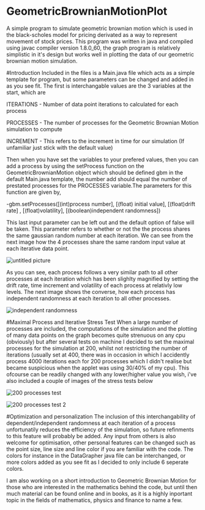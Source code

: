 # GeometricBrownianMotionPlot
A simple program to simulate geometric brownian motion which is used in the black-scholes model for pricing derivated as a way
to represent movement of stock prices. This program was written in java and compiled
using javac compiler version 1.8.0_60, the graph program is relatively simplistic in it's  design but works well in plotting the
data of our geometric brownian motion simulation.

#Introduction
Included in the files is a Main.java file which acts as a simple template for program, but some parameters can be changed and added in
as you see fit. The first is interchangable values are the 3 variables at the start, which are

ITERATIONS - Number of data point iterations to calculated for each process

PROCESSES - The number of processes for the Geometric Brownian Motion simulation to compute

INCREMENT - This refers to the increment in time for our simulation (If unfamiliar just stick with the default value)

Then when you have set the variables to your prefered values, then you can add a process by using the setProcess function on the
GeometricBrownianMotion object which should be defined gbm in the default Main.java template, the number add should equal the number
of prestated processes for the PROCESSES variable.The parameters for this function are given by,

-gbm.setProcesses([(int)process number], [(float) initial value], [(float)drift rate]
, [(float)volatility], [(boolean)independent randomness])

This last input parameter can be left out and the default option of false will be taken. This parameter refers to whether or not the
the process shares the same gaussian random number at each iteration. We can see from the next image how the 4 processes share the same
random input value at each iterative data point.

![untitled picture](https://cloud.githubusercontent.com/assets/7094275/18420492/c55bd556-786b-11e6-8e8e-2a41cd4267dc.png)

As you can see, each process follows a very similar path to all other processes at each iteration which has been slighlty magnified
by setting the drift rate, time increment and volatility of each process at relativly low levels. The next image shows the converse,
how each process has independent randomness at each iteration to all other processes.

![independent randomness](https://cloud.githubusercontent.com/assets/7094275/18420511/31dd6b68-786c-11e6-817d-a8ea86f1a9db.png)

#Maximal Process and Iterative Stress Test
When a large number of processes are included, the computations of the simulation and the plotting of many data points
 on the graph becomes quite strenuous on any cpu (obviously) but after several tests on machine I decided to set the maximal
 processes for the simulation at 200, whilst not restricting the number of iterations (usually set at 400, there was in occasion
 in which I accidently process 4000 iterations each for 200 processes which I didn't realise but became suspicious when the applet
 was using 30/40% of my cpu). This ofcourse can be readily changed with any lower/higher value you wish,
 i've also included a couple of images of the stress tests below

 ![200 processes test](https://cloud.githubusercontent.com/assets/7094275/18420544/f10074cc-786c-11e6-8719-903b948b1399.png)


![200 processes test 2](https://cloud.githubusercontent.com/assets/7094275/18420547/08519cb4-786d-11e6-8048-69a1b7ea7bea.png)

#Optimization and personalization
The inclusion of this interchangability of dependent/independent randomness at each iteration of a process unfortunatily
reduces the efficiency of the simulation, so future refinments to this feature will probably be added. Any input from others is also
welcome for optimisation, other personal features can be changed such as the point size, line size and line color if you are familiar
with the code. The colors for instance in the DataGrapher java file can be interchanged, or more colors added as you see fit as I
decided to only include 6 seperate colors.

I am also working on a short introduction to Geometric Brownian Motion for those who are interested in the mathematics behind the code,
but until then much material can be found online and in books, as it is a highly inportant topic in the fields of mathematics,
physics and finance to name a few.
